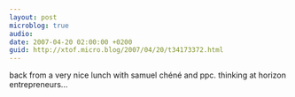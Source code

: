```yaml
---
layout: post
microblog: true
audio: 
date: 2007-04-20 02:00:00 +0200
guid: http://xtof.micro.blog/2007/04/20/t34173372.html
---
```

back from a very nice lunch with samuel chéné and ppc. thinking at horizon entrepreneurs...
